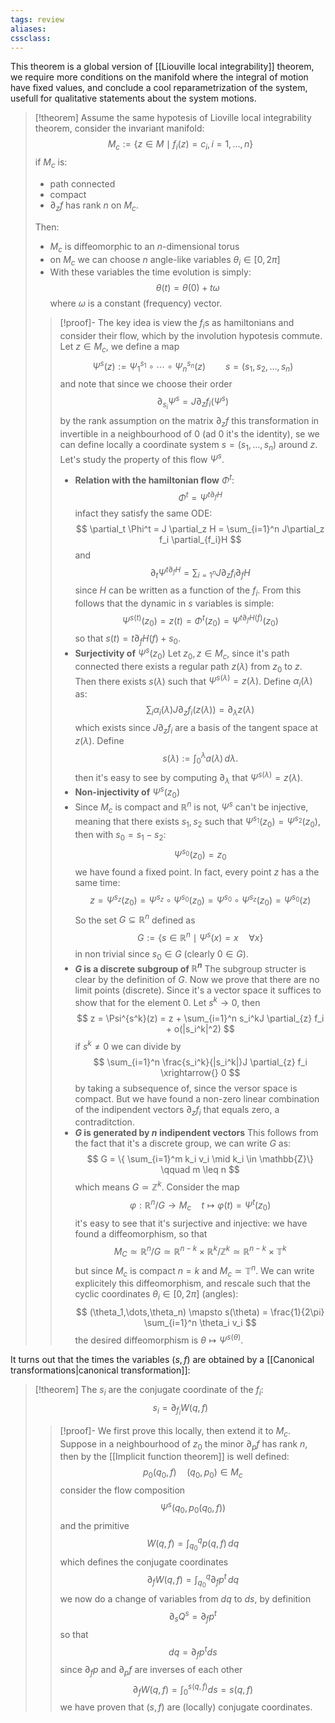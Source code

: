 ```yaml
---
tags: review
aliases:
cssclass:
---
```

 
This theorem is a global version of [[Liouville local integrability]] theorem, we require more conditions on the manifold where the integral of motion have fixed values, and conclude a cool reparametrization of the system, usefull for qualitative statements about the system motions.

> [!theorem]
> Assume the same hypotesis of Lioville local integrability theorem, consider the invariant manifold:
> $$
> M_c := \{ z \in M \mid f_i(z) = c_i, \, i = 1,\dots, n\}
> $$
> if $M_c$ is:
> - path connected
> - compact
> - $\partial_z f$ has rank $n$ on $M_c$.
> 
> Then:
> - $M_c$ is diffeomorphic to an $n$-dimensional torus
> - on $M_c$ we can choose $n$ angle-like variables $\theta_i \in [0, 2\pi]$
> - With these variables the time evolution is simply:
> $$
> \theta(t) = \theta(0) + t\omega
> $$
> where $\omega$ is a constant (frequency) vector.
> 
> > [!proof]-
> > The key idea is view the $f_i$s as hamiltonians and consider their flow, which by the involution hypotesis commute. Let $z \in M_c$, we define a map
> > $$
> > \Psi^s(z) := \Psi_1^{s_1}\circ \cdots \circ \Psi_n^{s_n}(z) \qquad s = (s_1,s_2,\dots,s_n)
> > $$
> > and note that since we choose their order
> > $$
> > \partial_{s_i} \Psi^s = J\partial_z f_i(\Psi^s)
> > $$
> > by the rank assumption on the matrix $\partial_z f$ this transformation in invertible in a neighbourhood of $0$ (ad $0$ it's the identity), se we can define locally a coordinate system $s = (s_1,\dots, s_n)$ around $z$. 
> > Let's study the property of this flow $\Psi^s$.
> > - **Relation with the hamiltonian flow** $\Phi^t$:
> > $$
> > \Phi^t = \Psi^{t \partial_f H}
> > $$
> > infact they satisfy the same ODE:
> > $$
> > \partial_t \Phi^t = J \partial_z H = \sum_{i=1}^n J\partial_z f_i \partial_{f_i}H
> > $$
> > and
> > $$
> > \partial_t \Psi^{t \partial_f H} = \sum_{i=1^n} J\partial_z f_i \partial_f H
> > $$
> > since $H$ can be written as a function of the $f_i$. From this follows that the dynamic in $s$ variables is simple:
> > $$
> > \Psi^{s(t)}(z_0)=z(t)=\Phi^t(z_0) = \Psi^{t\partial_fH(f)}(z_0)
> > $$
> > so that $s(t) = t \partial_fH(f) + s_0$.
> > - **Surjectivity of** $\Psi^s(z_0)$
> > Let $z_0,z \in M_c$, since it's path connected there exists a regular path $z(\lambda)$ from $z_0$ to $z$. Then there exists $s(\lambda)$ such that $\Psi^{s(\lambda)} = z(\lambda)$. Define $\alpha_i(\lambda)$ as:
> > $$
> > \sum_i \alpha_i(\lambda) J \partial_z f_i(z(\lambda)) = \partial_\lambda z(\lambda)
> > $$
> > which exists since $J\partial_z f_i$ are a basis of the tangent space at $z(\lambda)$. Define
> > $$
> > s(\lambda) := \int_0^\lambda a(\lambda)\,d\lambda.
> > $$
> > then it's easy to see by computing $\partial_\lambda$ that $\Psi^{s(\lambda)} = z(\lambda)$.
> > - **Non-injectivity of** $\Psi^s(z_0)$
> > - Since $M_c$ is compact and $\mathbb{R}^n$ is not, $\Psi^s$ can't be injective, meaning that there exists $s_1, s_2$ such that $\Psi^{s_1}(z_0) = \Psi^{s_2}(z_0)$, then with $s_0 = s_1-s_2$:
> > $$
> > \Psi^{s_0}(z_0) = z_0
> > $$
> > we have found a fixed point. In fact, every point $z$ has a the same time:
> > $$
> > z = \Psi^{s_z}(z_0) = \Psi^{s_z}\circ \Psi^{s_0}(z_0) = \Psi^{s_0} \circ \Psi^{s_z}(z_0) = \Psi^{s_0}(z)
> > $$
> > So the set $G \subseteq \mathbb{R}^n$ defined as
> > $$
> > G := \{ s \in \mathbb{R}^n \mid \Psi^s(x)=x \quad \forall x \}
> > $$
> > in non trivial since $s_0 \in G$ (clearly $0 \in G$).
> > - **$G$ is a discrete subgroup of $\mathbb{R}^n$**
> > The subgroup structer is clear by the definition of $G$. Now we prove that there are no limit points (discrete). Since it's a vector space it suffices to show that for the element $0$. Let $s^k \to 0$, then
> > $$
> > z = \Psi^{s^k}(z) = z + \sum_{i=1}^n s_i^kJ \partial_{z} f_i + o(|s_i^k|^2)
> > $$
> > if $s^k \neq 0$ we can divide by
> > $$
> > \sum_{i=1}^n \frac{s_i^k}{|s_i^k|}J \partial_{z} f_i \xrightarrow{} 0
> > $$
> > by taking a subsequence of, since the versor space is compact. But we have found a non-zero linear combination of the indipendent vectors $\partial_z f_i$ that equals zero, a contraditction.
> > - **$G$ is generated by $n$ indipendent vectors**
> > This follows from the fact that it's a discrete group, we can write $G$ as:
> > $$
> > G = \{ \sum_{i=1}^m k_i v_i \mid k_i \in \mathbb{Z}\} \qquad m \leq n
> > $$
> > which means $G \simeq \mathbb{Z}^k$. Consider the map
> > $$
> > \varphi : \mathbb{R}^n / G \to M_c \quad t \mapsto \varphi(t) = \Psi^t(z_0)
> > $$
> > it's easy to see that it's surjective and injective: we have found a diffeomorphism, so that
> > $$
> > M_C \simeq \mathbb{R}^n / G \simeq \mathbb{R}^{n-k} \times \mathbb{R}^k/\mathbb{Z}^k \simeq \mathbb{R}^{n-k} \times \mathbb{T}^k
> > $$
> > but since $M_c$ is compact $n=k$ and $M_c \simeq \mathbb{T}^n$.
> > We can write explicitely this diffeomorphism, and rescale such that the cyclic coordinates $\theta_i \in [0,2\pi]$ (angles):
> > $$
> > (\theta_1,\dots,\theta_n) \mapsto s(\theta) = \frac{1}{2\pi} \sum_{i=1}^n \theta_i v_i
> > $$
> > the desired diffeomorphism is $\theta \mapsto \Psi^{s(\theta)}$.

It turns out that the times the variables $(s,f)$ are obtained by a [[Canonical transformations|canonical transformation]]:

> [!theorem]
> The $s_i$ are the conjugate coordinate of the $f_i$:
> $$
> s_i = \partial_{f_i} W(q,f) 
> $$
> > [!proof]-
> > We first prove this locally, then extend it to $M_c$. Suppose in a neighbourhood of $z_0$ the minor $\partial_p f$ has rank $n$, then by the [[Implicit function theorem]] is well defined:
> > $$
> > p_0(q_0, f) \quad (q_0, p_0) \in M_c
> > $$
> > consider the flow composition
> > $$
> > \Psi^s(q_0, p_0(q_0, f))
> > $$
> > and the primitive
> > $$
> > W(q,f) = \int_{q_0}^q p(q,f)\,dq
> > $$
> > which defines the conjugate coordinates
> > $$
> > \partial_f W(q,f) = \int_{q_0}^q \partial_f p^t \,dq
> > $$
> > we now do a change of variables from $dq$ to $ds$, by definition 
> > $$
> > \partial_s Q^s = \partial_f p^t
> > $$
> > so that
> > $$
> > dq = \partial_f p^t ds
> > $$
> > since $\partial_f p$ and $\partial_p f$ are inverses of each other
> > $$
> > \partial_f W(q,f) = \int_0^{s(q,f)} ds = s(q,f)
> > $$
> > we have proven that $(s,f)$ are (locally) conjugate coordinates.
> > 